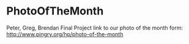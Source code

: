 # PhotoOfTheMonth
Peter, Greg, Brendan Final Project
link to our photo of the month form: http://www.pingry.org/hp/photo-of-the-month

